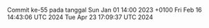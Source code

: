 Commit ke-55 pada tanggal Sun Jan 01 14:00 2023 +0100
Fri Feb 16 14:43:06 UTC 2024
Tue Apr 23 17:09:37 UTC 2024
